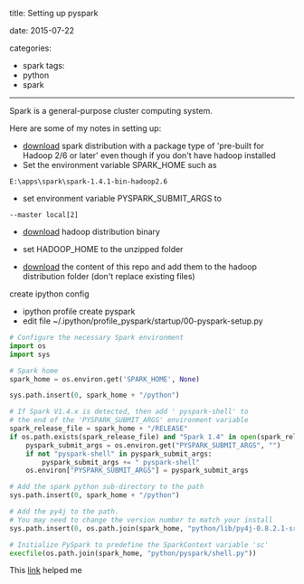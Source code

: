 title: Setting up pyspark

date: 2015-07-22

categories:
- spark
tags:
- python
- spark


---

Spark is a general-purpose cluster computing system.

Here are some of my notes in setting up:
<!-- more -->

- [download](http://spark.apache.org/downloads.html) spark distribution with a package type of 'pre-built for Hadoop 2/6 or later' even though if you don't have hadoop installed
- Set the environment variable SPARK_HOME such as
```
E:\apps\spark\spark-1.4.1-bin-hadoop2.6
```
- set environment variable PYSPARK_SUBMIT_ARGS to
```
--master local[2]
```

- [download](http://hadoop.apache.org/releases.html) hadoop distribution binary

- set HADOOP_HOME to the unzipped folder

- [download](https://github.com/srccodes/hadoop-common-2.2.0-bin) the content of this repo and add them to the hadoop distribution folder (don't replace existing files)


create ipython config

- ipython profile create pyspark
- edit file ~/.ipython/profile_pyspark/startup/00-pyspark-setup.py





``` python
# Configure the necessary Spark environment
import os
import sys

# Spark home
spark_home = os.environ.get('SPARK_HOME', None)

sys.path.insert(0, spark_home + "/python")

# If Spark V1.4.x is detected, then add ' pyspark-shell' to
# the end of the 'PYSPARK_SUBMIT_ARGS' environment variable
spark_release_file = spark_home + "/RELEASE"
if os.path.exists(spark_release_file) and "Spark 1.4" in open(spark_release_file).read():
    pyspark_submit_args = os.environ.get("PYSPARK_SUBMIT_ARGS", "")
    if not "pyspark-shell" in pyspark_submit_args:
        pyspark_submit_args += " pyspark-shell"
    os.environ["PYSPARK_SUBMIT_ARGS"] = pyspark_submit_args

# Add the spark python sub-directory to the path
sys.path.insert(0, spark_home + "/python")

# Add the py4j to the path.
# You may need to change the version number to match your install
sys.path.insert(0, os.path.join(spark_home, "python/lib/py4j-0.8.2.1-src.zip"))

# Initialize PySpark to predefine the SparkContext variable 'sc'
execfile(os.path.join(spark_home, "python/pyspark/shell.py"))

```

This [link](http://ramhiser.com/2015/02/01/configuring-ipython-notebook-support-for-pyspark/) helped me
